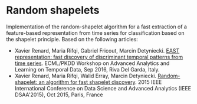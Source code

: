 # Random shapelets

Implementation of the random-shapelet algorithm for a fast extraction of a feature-based representation from time series for classification based on the shapelet principle.
Based on the following articles:

- Xavier Renard, Maria Rifqi, Gabriel Fricout, Marcin Detyniecki. [EAST representation: fast discovery of discriminant temporal patterns from time series](https://aaltd16.irisa.fr/files/2016/08/AALTD16_paper_10.pdf). ECML/PKDD Workshop on Advanced Analytics and Learning on Temporal Data, Sep 2016, Riva Del Garda, Italy.
- Xavier Renard, Maria Rifqi, Walid Erray, Marcin Detyniecki. [Random-shapelet: an algorithm for fast shapelet discovery](https://ieeexplore.ieee.org/abstract/document/7344782/). 2015 IEEE International Conference on Data Science and Advanced Analytics (IEEE DSAA'2015), Oct 2015, Paris, France
